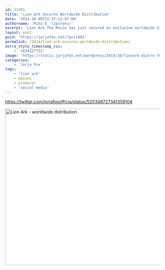 ```yaml
---
id: 11401
title: 'Lion Ark Secures Worldwide Distribution'
date: '2014-10-09T22:37:13-07:00'
authorname: 'Mika E. (Ipstenu)'
excerpt: 'Lion Ark The Movie has just secured an exclusive worldwide distribution deal'
layout: post
guid: 'https://jorjafox.net/?p=11401'
permalink: /2014/lion-ark-secures-worldwide-distribution/
astra_style_timestamp_css:
    - '1634327753'
image: 'https://static.jorjafox.net/wordpress/2014/10/lionark-distro-featured.jpg'
categories:
    - 'Jorja Fox'
tags:
    - 'lion ark'
    - movies
    - producer
    - 'social media'
---
```


https://twitter.com/jorjafoxofficia/status/520348727341359104

<img class="aligncenter size-full wp-image-11402" src="//static.jorjafox.net/wordpress/2014/10/1969235_336467149857816_8764701587182413089_n.jpg" alt="Lion Ark - worldwide distribution" width="720" height="508" />
